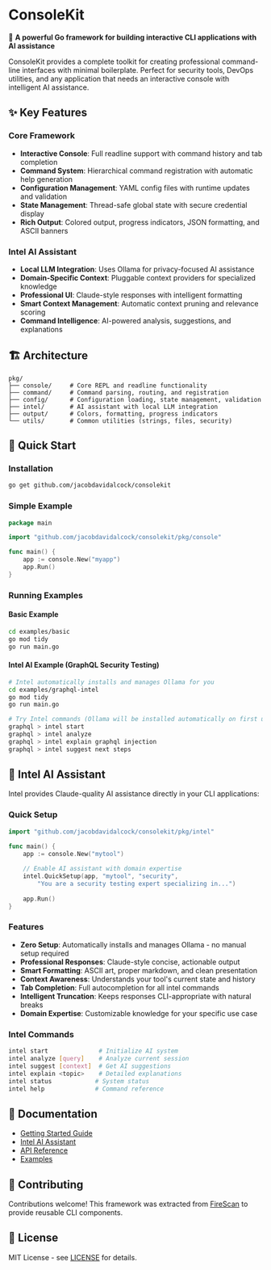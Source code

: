 # ConsoleKit

🚀 **A powerful Go framework for building interactive CLI applications with AI assistance**

ConsoleKit provides a complete toolkit for creating professional command-line interfaces with minimal boilerplate. Perfect for security tools, DevOps utilities, and any application that needs an interactive console with intelligent AI assistance.

## ✨ Key Features

### Core Framework
- **Interactive Console**: Full readline support with command history and tab completion
- **Command System**: Hierarchical command registration with automatic help generation
- **Configuration Management**: YAML config files with runtime updates and validation
- **State Management**: Thread-safe global state with secure credential display
- **Rich Output**: Colored output, progress indicators, JSON formatting, and ASCII banners

### Intel AI Assistant
- **Local LLM Integration**: Uses Ollama for privacy-focused AI assistance
- **Domain-Specific Context**: Pluggable context providers for specialized knowledge
- **Professional UI**: Claude-style responses with intelligent formatting
- **Smart Context Management**: Automatic context pruning and relevance scoring
- **Command Intelligence**: AI-powered analysis, suggestions, and explanations

## 🏗️ Architecture

```
pkg/
├── console/     # Core REPL and readline functionality
├── command/     # Command parsing, routing, and registration
├── config/      # Configuration loading, state management, validation
├── intel/       # AI assistant with local LLM integration
├── output/      # Colors, formatting, progress indicators
└── utils/       # Common utilities (strings, files, security)
```

## 🚀 Quick Start

### Installation
```bash
go get github.com/jacobdavidalcock/consolekit
```

### Simple Example
```go
package main

import "github.com/jacobdavidalcock/consolekit/pkg/console"

func main() {
    app := console.New("myapp")
    app.Run()
}
```

### Running Examples

#### Basic Example
```bash
cd examples/basic
go mod tidy
go run main.go
```

#### Intel AI Example (GraphQL Security Testing)
```bash
# Intel automatically installs and manages Ollama for you
cd examples/graphql-intel
go mod tidy
go run main.go

# Try Intel commands (Ollama will be installed automatically on first use):
graphql > intel start
graphql > intel analyze
graphql > intel explain graphql injection
graphql > intel suggest next steps
```

## 🤖 Intel AI Assistant

Intel provides Claude-quality AI assistance directly in your CLI applications:

### Quick Setup
```go
import "github.com/jacobdavidalcock/consolekit/pkg/intel"

func main() {
    app := console.New("mytool")
    
    // Enable AI assistant with domain expertise
    intel.QuickSetup(app, "mytool", "security", 
        "You are a security testing expert specializing in...")
    
    app.Run()
}
```

### Features
- **Zero Setup**: Automatically installs and manages Ollama - no manual setup required
- **Professional Responses**: Claude-style concise, actionable output
- **Smart Formatting**: ASCII art, proper markdown, and clean presentation
- **Context Awareness**: Understands your tool's current state and history
- **Tab Completion**: Full autocompletion for all intel commands
- **Intelligent Truncation**: Keeps responses CLI-appropriate with natural breaks
- **Domain Expertise**: Customizable knowledge for your specific use case

### Intel Commands
```bash
intel start              # Initialize AI system
intel analyze [query]    # Analyze current session
intel suggest [context]  # Get AI suggestions  
intel explain <topic>    # Detailed explanations
intel status            # System status
intel help              # Command reference
```

## 📖 Documentation

- [Getting Started Guide](docs/getting-started.md)
- [Intel AI Assistant](docs/intel.md)
- [API Reference](docs/api.md)
- [Examples](examples/)

## 🤝 Contributing

Contributions welcome! This framework was extracted from [FireScan](https://github.com/JacobDavidAlcock/firescan) to provide reusable CLI components.

## 📄 License

MIT License - see [LICENSE](LICENSE) for details.